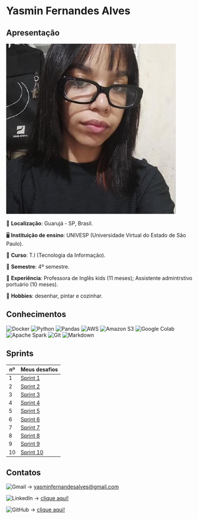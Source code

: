 
# Yasmin Fernandes Alves


## Apresentação

![Minha foto Alt](foto%20perfil.jpg)

📍 **Localização**: Guarujá - SP, Brasil.

 🖥️ **Instituição de ensino**: UNIVESP (Universidade Virtual do Estado de São Paulo).
 
 📖 **Curso**: T.I (Tecnologia da Informação).

🔸 **Semestre**: 4º semestre.

💼 **Experiência**: Professora de Inglês kids (11 meses); Assistente admintrstivo portuário (10 meses).

🎨 **Hobbies**: desenhar, pintar e cozinhar.

## Conhecimentos
![Docker](https://img.shields.io/badge/docker-%230db7ed.svg?style=for-the-badge&logo=docker&logoColor=white)
![Python](https://img.shields.io/badge/python-3670A0?style=for-the-badge&logo=python&logoColor=ffdd54)
![Pandas](https://img.shields.io/badge/pandas-%23150458.svg?style=for-the-badge&logo=pandas&logoColor=white)
![AWS](https://img.shields.io/badge/AWS-%23FF9900.svg?style=for-the-badge&logo=amazon-aws&logoColor=white)
![Amazon S3](https://img.shields.io/badge/Amazon%20S3-FF9900?style=for-the-badge&logo=amazons3&logoColor=white)
![Google Colab](https://img.shields.io/badge/Google%20Colab-%23F9A825.svg?style=for-the-badge&logo=googlecolab&logoColor=white)
![Apache Spark](https://img.shields.io/badge/Apache%20Spark-FDEE21?style=flat-square&logo=apachespark&logoColor=black)
![Git](https://img.shields.io/badge/git-%23F05033.svg?style=for-the-badge&logo=git&logoColor=white)
![Markdown](https://img.shields.io/badge/Markdown-000?style=for-the-badge&logo=markdown)


## Sprints  

| nº | Meus desafios |
|-------|---------|
| 1 | [Sprint 1](Sprint%201/README.md) |
| 2 | [Sprint 2](Sprint%202/README.md) |
| 3 | [Sprint 3](Sprint%203/README.md) |
| 4 | [Sprint 4](Sprint%204/README.md) | 
| 5 | [Sprint 5](Sprint%205/README.md) | 
| 6 | [Sprint 6](Sprint%206/README.md) | 
| 7 | [Sprint 7](Sprint%207/README.md) | 
| 8 | [Sprint 8](Sprint%208/README.md) | 
| 9 | [Sprint 9](Sprint%209/README.md) | 
| 10 | [Sprint 10](Sprint%210/README.md) | 


## Contatos
![Gmail](https://img.shields.io/badge/Gmail-D14836?style=for-the-badge&logo=gmail&logoColor=white) -> yasminfernandesalves@gmail.com

![LinkedIn](https://img.shields.io/badge/linkedin-%230077B5.svg?style=for-the-badge&logo=linkedin&logoColor=white) -> [clique aqui!](https://www.linkedin.com/in/yasmin-fernandes-5369ab286/)

![GitHub](https://img.shields.io/badge/github-%23121011.svg?style=for-the-badge&logo=github&logoColor=white) -> [clique aqui!](https://github.com/yasminfernandesalves)